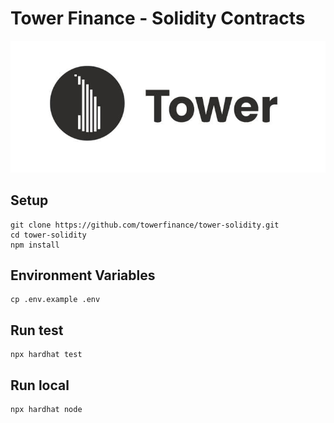 # Tower Finance - Solidity Contracts

[![Tower Finance](./tower.jpg)](https://towerfinance.io)

## Setup

```
git clone https://github.com/towerfinance/tower-solidity.git
cd tower-solidity
npm install
```

## Environment Variables

```
cp .env.example .env
```

## Run test

```
npx hardhat test
```

## Run local

```
npx hardhat node
```
